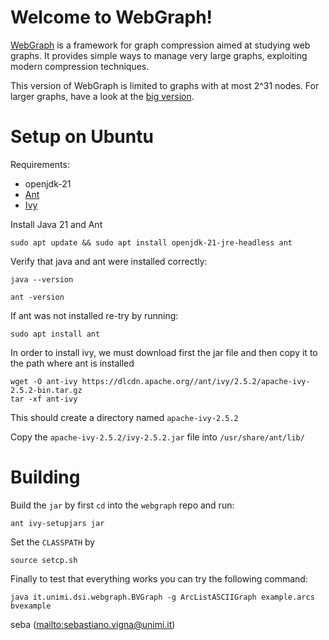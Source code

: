 # Welcome to WebGraph!


[WebGraph](http://webgraph.di.unimi.it/) is a framework for graph
compression aimed at studying web graphs. It provides simple ways to
manage very large graphs, exploiting modern compression techniques.

This version of WebGraph is limited to graphs with at most 2^31 nodes. For
larger graphs, have a look at the [big
version](https://github.com/vigna/webgraph-big).

# Setup on Ubuntu
<!-- You need [Ant](https://ant.apache.org/) and [Ivy](https://ant.apache.org/ivy/). -->
Requirements:
* openjdk-21
* [Ant](https://ant.apache.org/)
* [Ivy](https://ant.apache.org/ivy/)

<!-- Required packages `openjdk-21-jre ant` both can be installed by -->
Install Java 21 and Ant 
```
sudo apt update && sudo apt install openjdk-21-jre-headless ant 
```
Verify that java and ant were installed correctly:
```
java --version
``` 

```
ant -version
```
If ant was not installed re-try by running:
```
sudo apt install ant
```

In order to install ivy, we must download first the jar file and then copy it to the path where ant is installed

```
wget -O ant-ivy https://dlcdn.apache.org//ant/ivy/2.5.2/apache-ivy-2.5.2-bin.tar.gz
tar -xf ant-ivy
```
This should create a directory named `apache-ivy-2.5.2`

Copy the `apache-ivy-2.5.2/ivy-2.5.2.jar` file into `/usr/share/ant/lib/`


# Building 



Build the `jar` by first `cd` into the `webgraph` repo and run:  
```
ant ivy-setupjars jar
```
Set the `CLASSPATH` by 
```
source setcp.sh
```
Finally to test that everything works you can try the following command:
```
java it.unimi.dsi.webgraph.BVGraph -g ArcListASCIIGraph example.arcs bvexample
```

seba (<mailto:sebastiano.vigna@unimi.it>)
